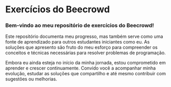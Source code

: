 # Exercícios do Beecrowd

### Bem-vindo ao meu repositório de exercícios do Beecrowd!

Este repositório documenta meu progresso, mas também serve como uma fonte de aprendizado para outros estudantes iniciantes como eu. As soluções que apresento são fruto do meu esforço para compreender os conceitos e técnicas necessárias para resolver problemas de programação.

Embora eu ainda esteja no início da minha jornada, estou comprometido em aprender e crescer continuamente. Convido você a acompanhar minha evolução, estudar as soluções que compartilho e até mesmo contribuir com sugestões ou melhorias.
